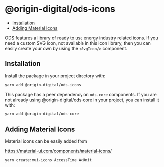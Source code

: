 # @origin-digital/ods-icons

<!-- START doctoc generated TOC please keep comment here to allow auto update -->
<!-- DON'T EDIT THIS SECTION, INSTEAD RE-RUN doctoc TO UPDATE -->

-   [Installation](#installation)
-   [Adding Material Icons](#adding-material-icons)

<!-- END doctoc generated TOC please keep comment here to allow auto update -->

ODS features a library of ready to use energy industry related icons. If you need a custom SVG icon, not available in this icon library, then you can easily create your own by using the `<SvgIcon/>` component.

## Installation

Install the package in your project directory with:

```sh
yarn add @origin-digital/ods-icons
```

This package has a peer dependency on `ods-core` components.
If you are not already using @origin-digital/ods-core in your project, you can install it with:

```sh
yarn add @origin-digital/ods-core
```

## Adding Material Icons

Material icons can be easily added from

https://material-ui.com/components/material-icons/

```
yarn create:mui-icons AccessTime AcUnit
```
